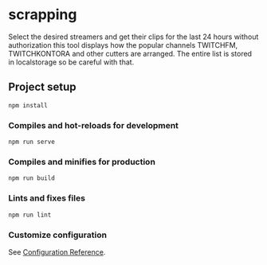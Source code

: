 # scrapping

Select the desired streamers and get their clips for the last 24 hours without authorization
this tool displays how the popular channels TWITCHFM, TWITCHKONTORA and other cutters are arranged.
The entire list is stored in localstorage so be careful with that.

## Project setup
```
npm install
```

### Compiles and hot-reloads for development
```
npm run serve
```

### Compiles and minifies for production
```
npm run build
```

### Lints and fixes files
```
npm run lint
```

### Customize configuration
See [Configuration Reference](https://cli.vuejs.org/config/).
